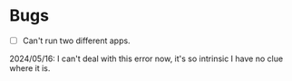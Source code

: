 # Bugs

- [ ] Can't run two different apps.

2024/05/16: I can't deal with this error now, it's so intrinsic I have no clue where it is.

